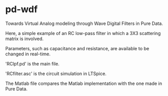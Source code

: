 # pd-wdf
Towards Virtual Analog modeling through Wave Digital Filters in Pure Data.

Here, a simple example of an RC low-pass filter in which a 3X3 scattering matrix is involved. 

Parameters, such as capacitance and resistance, are available to be changed in real-time.

'RClpf.pd' is the main file.

'RCfilter.asc' is the circuit simulation in LTSpice.

The Matlab file compares the Matlab implementation with the one made in Pure Data.
